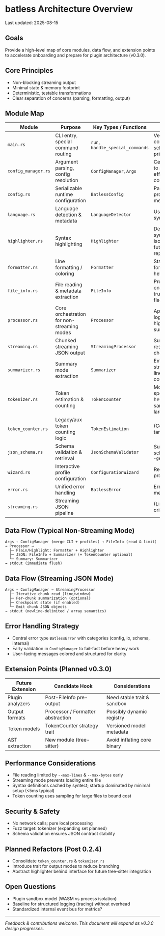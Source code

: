 # batless Architecture Overview

Last updated: 2025-08-15

## Goals

Provide a high-level map of core modules, data flow, and extension points to accelerate onboarding and prepare for plugin architecture (v0.3.0).

## Core Principles

- Non-blocking streaming output
- Minimal state & memory footprint
- Deterministic, testable transformations
- Clear separation of concerns (parsing, formatting, output)

## Module Map

| Module | Purpose | Key Types / Functions | Notes |
|--------|---------|-----------------------|-------|
| `main.rs` | CLI entry, special command routing | `run`, `handle_special_commands` | Version JSON, completions, schema printing |
| `config_manager.rs` | Argument parsing, config resolution | `ConfigManager`, `Args` | Central place to access effective configuration |
| `config.rs` | Serializable runtime configuration | `BatlessConfig` | Parsed from profiles / CLI merge |
| `language.rs` | Language detection & metadata | `LanguageDetector` | Uses syntect syntaxes |
| `highlighter.rs` | Syntax highlighting | `Highlighter` | Delegates to syntect; isolated for future replacement |
| `formatter.rs` | Line formatting / coloring | `Formatter` | Stateless formatting helpers |
| `file_info.rs` | File reading & metadata extraction | `FileInfo` | Provides lines, encoding, truncation flags |
| `processor.rs` | Core orchestration for non-streaming modes | `Processor` | Applies mode logic (plain, highlight, json, summary) |
| `streaming.rs` | Chunked streaming JSON output | `StreamingProcessor` | Supports resume & checkpoints |
| `summarizer.rs` | Summary mode extraction | `Summarizer` | Extracts structural lines for AI context |
| `tokenizer.rs` | Token estimation & counting | `TokenCounter` | Model-specific heuristics; sampling for large files |
| `token_counter.rs` | Legacy/aux token counting logic | `TokenEstimation` | (Consolidation target) |
| `json_schema.rs` | Schema validation & retrieval | `JsonSchemaValidator` | Supplies schemas via `--get-schema` |
| `wizard.rs` | Interactive profile configuration | `ConfigurationWizard` | Reads/writes profile files |
| `error.rs` | Unified error handling | `BatlessError` | Error codes & messages |
| `streaming.rs` | Streaming JSON pipeline |  | (Listed above; critical path) |

## Data Flow (Typical Non-Streaming Mode)

```text
Args → ConfigManager (merge CLI + profiles) → FileInfo (read & limit) → Processor →
  ├─ Plain/Highlight: Formatter + Highlighter
  ├─ JSON: FileInfo + Summarizer (+ TokenCounter optional)
  └─ Summary: Summarizer
→ stdout (immediate flush)
```

## Data Flow (Streaming JSON Mode)

```text
Args → ConfigManager → StreamingProcessor
  ├─ Iterative chunk read (line/window)
  ├─ Per-chunk summarization (optional)
  ├─ Checkpoint state (if enabled)
  └─ Emit chunk JSON objects
→ stdout (newline-delimited / array semantics)
```

## Error Handling Strategy

- Central error type `BatlessError` with categories (config, io, schema, internal)
- Early validation in `ConfigManager` to fail-fast before heavy work
- User-facing messages colored and structured for clarity

## Extension Points (Planned v0.3.0)

| Future Extension | Candidate Hook | Considerations |
|------------------|----------------|----------------|
| Plugin analyzers | Post-FileInfo pre-output | Need stable trait & sandbox |
| Output formats | Processor / Formatter abstraction | Possibly dynamic registry |
| Token models | TokenCounter strategy trait | Versioned model metadata |
| AST extraction | New module (tree-sitter) | Avoid inflating core binary |

## Performance Considerations

- File reading limited by `--max-lines` & `--max-bytes` early
- Streaming mode prevents loading entire file
- Syntax definitions cached by syntect; startup dominated by minimal setup (<5ms typical)
- Token counting uses sampling for large files to bound cost

## Security & Safety

- No network calls; pure local processing
- Fuzz target: tokenizer (expanding set planned)
- Schema validation ensures JSON contract stability

## Planned Refactors (Post 0.2.4)

- Consolidate `token_counter.rs` & `tokenizer.rs`
- Introduce trait for output modes to reduce branching
- Abstract highlighter behind interface for future tree-sitter integration

## Open Questions

- Plugin sandbox model (WASM vs process isolation)
- Baseline for structured logging (tracing) without overhead
- Standardized internal event bus for metrics?

---

_Feedback & contributions welcome. This document will expand as v0.3.0 design progresses._
